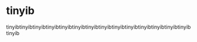 # tinyib
tinyibtinyibtinyibtinyibtinyibtinyibtinyibtinyibtinyibtinyibtinyibtinyibtinyibtinyibtinyib
